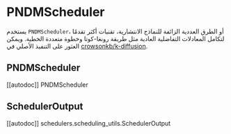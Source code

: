# PNDMScheduler

يستخدم `PNDMScheduler`، أو الطرق العددية الزائفة للنماذج الانتشارية، تقنيات أكثر تقدمًا لتكامل المعادلات التفاضلية العادية مثل طريقة رونغا-كوتا وخطوة متعددة الخطية. ويمكن العثور على التنفيذ الأصلي في [crowsonkb/k-diffusion](https://github.com/crowsonkb/k-diffusion/blob/481677d114f6ea445aa009cf5bd7a9cdee909e47/k_diffusion/sampling.py#L181).

## PNDMScheduler

[[autodoc]] PNDMScheduler

## SchedulerOutput

[[autodoc]] schedulers.scheduling_utils.SchedulerOutput